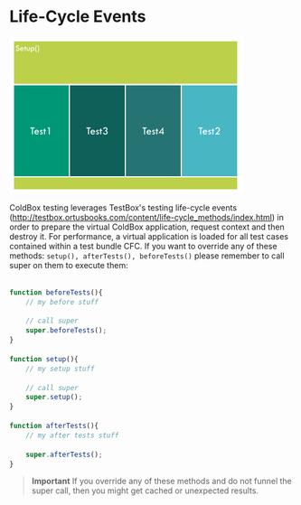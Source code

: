# Life-Cycle Events

![](../../images/testing-lifecycle.png)

ColdBox testing leverages TestBox's testing life-cycle events (http://testbox.ortusbooks.com/content/life-cycle_methods/index.html) in order to prepare the virtual ColdBox application, request context and then destroy it. For performance, a virtual application is loaded for all test cases contained within a test bundle CFC. If you want to override any of these methods: `setup(), afterTests(), beforeTests()` please remember to call super on them to execute them:

```js

function beforeTests(){
	// my before stuff

	// call super
	super.beforeTests();
}

function setup(){
	// my setup stuff

	// call super
	super.setup();
}

function afterTests(){
	// my after tests stuff

	super.afterTests();
}
```

> **Important** If you override any of these methods and do not funnel the super call, then you might get cached or unexpected results. 

